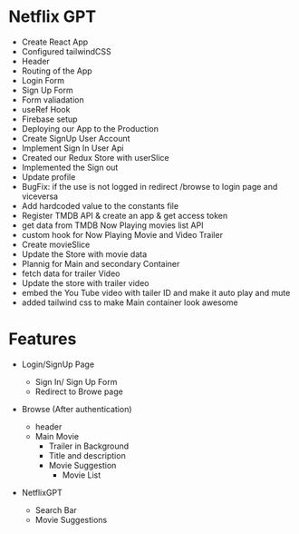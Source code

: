 # Netflix GPT

- Create React App
- Configured tailwindCSS
- Header
- Routing of the App
- Login Form
- Sign Up Form
- Form valiadation
- useRef Hook
- Firebase setup
- Deploying our App to the Production
- Create SignUp User Account
- Implement Sign In User Api
- Created our Redux Store with userSlice
- Implemented the Sign out
- Update profile
- BugFix: if the use is not logged in redirect /browse to login page and viceversa
- Add hardcoded value to the constants file
- Register TMDB API & create an app & get access token
- get data from TMDB Now Playing movies list API
- custom hook for Now Playing Movie and Video Trailer
- Create movieSlice
- Update the Store with movie data 
- Plannig for Main and secondary Container 
- fetch data for trailer Video
- Update the store with trailer video 
- embed the You Tube video with tailer ID and make it auto play and mute 
- added tailwind css to make Main container look awesome

# Features

- Login/SignUp Page

  - Sign In/ Sign Up Form
  - Redirect to Browe page

- Browse (After authentication)

  - header
  - Main Movie
    - Trailer in Background
    - Title and description
    - Movie Suggestion
      - Movie List

- NetflixGPT
  - Search Bar
  - Movie Suggestions
